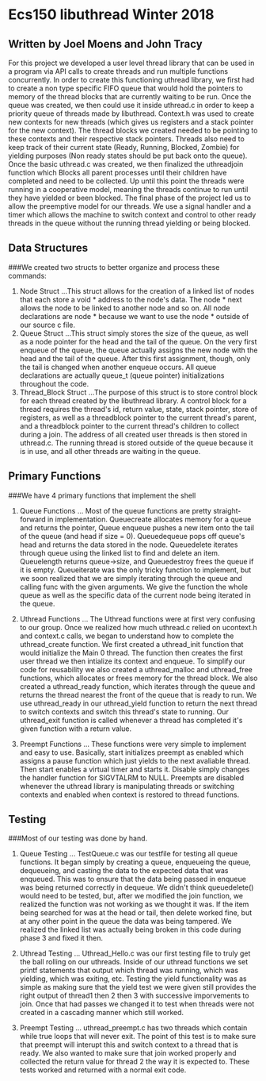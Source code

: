 # Ecs150 libuthread Winter 2018
## Written by Joel Moens and John Tracy

For this project we developed a user level thread library that can be used in
a program via API calls to create threads and run multiple functions
concurrently. In order to create this functioning uthread library, we first
had to create a non type specific FIFO queue that would hold the pointers to
memory of the thread blocks that are currently waiting to be run. Once the 
queue was created, we then could use it inside uthread.c in order to keep
a priority queue of threads made by libuthread. Context.h was used to create
new contexts for new threads (which gives us registers and a stack pointer for
the new context). The thread blocks we created needed to be pointing to these
contexts and their respective stack pointers. Threads also need to keep track
of their current state (Ready, Running, Blocked, Zombie) for yielding purposes
(Non ready states should be put back onto the queue). Once the basic uthread.c 
was created, we then finalized the uthreadjoin function which Blocks all
parent processes until their children have completed and need to be collected.
Up until this point the threads were running in a cooperative model, meaning
the threads continue to run until they have yielded or been blocked. The final
phase of the project led us to allow the preemptive model for our threads.
We use a signal handler and a timer which allows the machine to switch context
and control to other ready threads in the queue without the running thread
yielding or being blocked. 

## Data Structures
###We created two structs to better organize and process these commands:
1. Node Struct
...This struct allows for the creation of a linked list of nodes that each
store a void * address to the node's data. The node * next allows the node to
be linked to another node and so on. All node declarations are node * because
we want to use the node * outside of our source c file.
2. Queue Struct
...This struct simply stores the size of the queue, as well as a node pointer
for the head and the tail of the queue. On the very first enqueue of the 
queue, the queue actually assigns the new node with the head and the tail of 
the queue. After this first assignment, though, only the tail is changed when 
another enqueue occurs. All queue declarations are actually queue_t (queue 
pointer) initializations throughout the code.
3. Thread_Block Struct
...The purpose of this struct is to store control block for each thread 
created by the libuthread library. A control block for a thread requires the 
thread's id, return value, state, stack pointer, store of registers, as well
as a threadblock pointer to the current thread's parent, and a threadblock
pointer to the current thread's children to collect during a join. The address
of all created user threads is then stored in uthread.c. The running thread is
stored outside of the queue because it is in use, and all other threads are 
waiting in the queue.

## Primary Functions
###We have 4 primary functions that implement the shell

1. Queue Functions
... Most of the queue functions are pretty straight-forward in implementation.
Queuecreate allocates memory for a queue and returns the pointer, Queue
enqueue pushes a new item onto the tail of the queue (and head if size = 0).
Queuedequeue pops off queue's head and returns the data stored in the node.
Queuedelete iterates through queue using the linked list to find and delete
an item. Queuelength returns queue->size, and Queuedestroy frees the queue 
if it is empty. Queueiterate was the only tricky function to implement, but we
soon realized that we are simply iterating through the queue and calling func
with the given arguments. We give the function the whole queue as well as the
specific data of the current node being iterated in the queue. 

2. Uthread Functions
... The Uthread functions were at first very confusing to our group. Once we
realized how much uthread.c relied on ucontext.h and context.c calls, we began
to understand how to complete the uthread_create function. We first created a
uthread_init function that would initialize the Main 0 thread. The function
then creates the first user thread we then intialize its context and enqueue.
To simplify our code for reusability we also created a uthread_malloc and 
uthread_free functions, which allocates or frees memory for the thread block.
We also created a uthread_ready function, which iterates through the queue and
returns the thread nearest the front of the queue that is ready to run. 
We use uthread_ready in our uthread_yield function to return the next thread
to switch contexts and switch this thread's state to running. Our uthread_exit 
function is called whenever a thread has completed it's given function with a 
return value.

3. Preempt Functions
... These functions were very simple to implement and easy to use. Basically, 
start initializes preempt as enabled which assigns a pause function which just 
yields to the next avaliable thread. Then start enables a virtual timer and 
starts it. Disable simply changes the handler function for SIGVTALRM to NULL. 
Preempts are disabled whenever the uthread library is manipulating threads or 
switching contexts and enabled when context is restored to thread functions.


## Testing
###Most of our testing was done by hand.
1. Queue Testing
... TestQueue.c was our testfile for testing all queue functions. It began
simply by creating a queue, enqueueing the queue, dequeueing, and casting the
data to the expected data that was enqueued. This was to ensure that the data
being passed in enqueue was being returned correctly in dequeue. We didn't
think queuedelete() would need to be tested, but, after we modified the join 
function, we realized the function was not working as we thought it was. If
the item being searched for was at the head or tail, then delete worked fine,
but at any other point in the queue the data was being tampered. We realized
the linked list was actually being broken in this code during phase 3 and 
fixed it then.

2. Uthread Testing
... Uthread_Hello.c was our first testing file to truly get the ball rolling on
our uthreads. Inside of our uthread functions we set printf statements that 
output which thread was running, which was yielding, which was exiting, etc.
Testing the yield functionality was as simple as making sure that the yield 
test we were given still provides the right output of thread1 then 2 then 3 
with successive imporvements to join. Once that had passes we changed it to 
test when threads were not created in a cascading manner which still worked. 

3. Preempt Testing
... uthread_preempt.c has two threads which contain while true loops that will
never exit. The point of this test is to make sure that preempt will interupt 
this and switch context to a thread that is ready. We also wanted to make sure
that join worked properly and collected the return value for thread 2 the way
it is expected to. These tests worked and returned with a normal exit code. 







